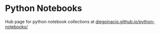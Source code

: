 # Python Notebooks

Hub page for python notebook collections at [diegoinacio.github.io/python-notebooks/](https://diegoinacio.github.io/python-notebooks/)
